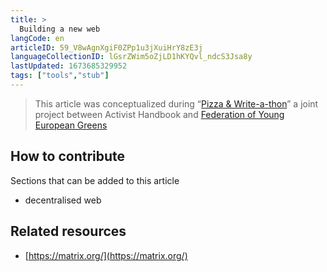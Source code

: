 ```yaml
---
title: >
  Building a new web
langCode: en
articleID: 59_V8wAgnXgiF0ZPp1u3jXuiHrY8zE3j
languageCollectionID: lGsrZWim5oZjLD1hKYQvl_ndcS3Jsa8y
lastUpdated: 1673685329952
tags: ["tools","stub"]
---
```


> This article was conceptualized during “[Pizza & Write-a-thon](/writeathon)” a joint project between Activist Handbook and [Federation of Young European Greens](https://fyeg.org/)

## How to contribute

Sections that can be added to this article

-   decentralised web

## Related resources

-   [https://matrix.org/](https://matrix.org/)